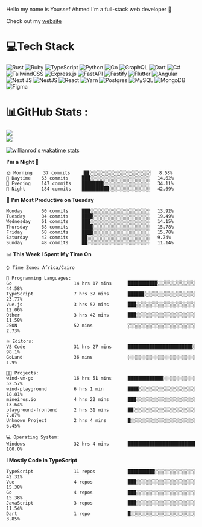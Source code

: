 Hello my name is Youssef Ahmed I'm a full-stack web developer 👋

Check out my [website](https://youssefahmed.vercel.app)
 
# 💻Tech Stack

![Rust](https://img.shields.io/badge/rust-%23000000.svg?style=for-the-badge&logo=rust&logoColor=white) ![Ruby](https://img.shields.io/badge/ruby-%23CC342D.svg?style=for-the-badge&logo=ruby&logoColor=white) ![TypeScript](https://img.shields.io/badge/typescript-%23007ACC.svg?style=for-the-badge&logo=typescript&logoColor=white) ![Python](https://img.shields.io/badge/python-3670A0?style=for-the-badge&logo=python&logoColor=ffdd54) ![Go](https://img.shields.io/badge/go-%2300ADD8.svg?style=for-the-badge&logo=go&logoColor=white) ![GraphQL](https://img.shields.io/badge/-GraphQL-E10098?style=for-the-badge&logo=graphql&logoColor=white) ![Dart](https://img.shields.io/badge/dart-%230175C2.svg?style=for-the-badge&logo=dart&logoColor=white) ![C#](https://img.shields.io/badge/c%23-%23239120.svg?style=for-the-badge&logo=c-sharp&logoColor=white) ![TailwindCSS](https://img.shields.io/badge/tailwindcss-%2338B2AC.svg?style=for-the-badge&logo=tailwind-css&logoColor=white) ![Express.js](https://img.shields.io/badge/express.js-%23404d59.svg?style=for-the-badge&logo=express&logoColor=%2361DAFB) ![FastAPI](https://img.shields.io/badge/FastAPI-005571?style=for-the-badge&logo=fastapi) ![Fastify](https://img.shields.io/badge/fastify-%23000000.svg?style=for-the-badge&logo=fastify&logoColor=white) ![Flutter](https://img.shields.io/badge/Flutter-%2302569B.svg?style=for-the-badge&logo=Flutter&logoColor=white) ![Angular](https://img.shields.io/badge/angular-%23DD0031.svg?style=for-the-badge&logo=angular&logoColor=white) ![Next JS](https://img.shields.io/badge/Next-black?style=for-the-badge&logo=next.js&logoColor=white) ![NestJS](https://img.shields.io/badge/nestjs-%23E0234E.svg?style=for-the-badge&logo=nestjs&logoColor=white) ![React](https://img.shields.io/badge/react-%2320232a.svg?style=for-the-badge&logo=react&logoColor=%2361DAFB) ![Yarn](https://img.shields.io/badge/yarn-%232C8EBB.svg?style=for-the-badge&logo=yarn&logoColor=white) ![Postgres](https://img.shields.io/badge/postgres-%23316192.svg?style=for-the-badge&logo=postgresql&logoColor=white) ![MySQL](https://img.shields.io/badge/mysql-%2300f.svg?style=for-the-badge&logo=mysql&logoColor=white) ![MongoDB](https://img.shields.io/badge/MongoDB-%234ea94b.svg?style=for-the-badge&logo=mongodb&logoColor=white)     ![Figma](https://img.shields.io/badge/figma-%23F24E1E.svg?style=for-the-badge&logo=figma&logoColor=white)

# 📊GitHub Stats :

![](https://github-readme-stats.vercel.app/api?username=joetifa2003&theme=tokyonight&hide_border=false&include_all_commits=false&count_private=false)<br/>
![](https://github-readme-streak-stats.herokuapp.com/?user=joetifa2003&theme=tokyonight&hide_border=false)<br/>

[![willianrod's wakatime stats](https://github-readme-stats.vercel.app/api/wakatime?username=joetifa2003&layout=compact)](https://github.com/anuraghazra/github-readme-stats)
<!--START_SECTION:waka-->
**I'm a Night 🦉** 

```text
🌞 Morning    37 commits     ██░░░░░░░░░░░░░░░░░░░░░░░   8.58% 
🌆 Daytime    63 commits     ███░░░░░░░░░░░░░░░░░░░░░░   14.62% 
🌃 Evening    147 commits    ████████░░░░░░░░░░░░░░░░░   34.11% 
🌙 Night      184 commits    ██████████░░░░░░░░░░░░░░░   42.69%

```
📅 **I'm Most Productive on Tuesday** 

```text
Monday       60 commits     ███░░░░░░░░░░░░░░░░░░░░░░   13.92% 
Tuesday      84 commits     ████░░░░░░░░░░░░░░░░░░░░░   19.49% 
Wednesday    61 commits     ███░░░░░░░░░░░░░░░░░░░░░░   14.15% 
Thursday     68 commits     ████░░░░░░░░░░░░░░░░░░░░░   15.78% 
Friday       68 commits     ████░░░░░░░░░░░░░░░░░░░░░   15.78% 
Saturday     42 commits     ██░░░░░░░░░░░░░░░░░░░░░░░   9.74% 
Sunday       48 commits     ██░░░░░░░░░░░░░░░░░░░░░░░   11.14%

```


📊 **This Week I Spent My Time On** 

```text
⌚︎ Time Zone: Africa/Cairo

💬 Programming Languages: 
Go                       14 hrs 17 mins      ███████████░░░░░░░░░░░░░░   44.58% 
TypeScript               7 hrs 37 mins       ██████░░░░░░░░░░░░░░░░░░░   23.77% 
Vue.js                   3 hrs 52 mins       ███░░░░░░░░░░░░░░░░░░░░░░   12.06% 
Other                    3 hrs 42 mins       ███░░░░░░░░░░░░░░░░░░░░░░   11.58% 
JSON                     52 mins             ░░░░░░░░░░░░░░░░░░░░░░░░░   2.73%

🔥 Editors: 
VS Code                  31 hrs 27 mins      ████████████████████████░   98.1% 
GoLand                   36 mins             ░░░░░░░░░░░░░░░░░░░░░░░░░   1.9%

🐱‍💻 Projects: 
wind-vm-go               16 hrs 51 mins      █████████████░░░░░░░░░░░░   52.57% 
wind-playground          6 hrs 1 min         ████░░░░░░░░░░░░░░░░░░░░░   18.81% 
mineiros.io              4 hrs 22 mins       ███░░░░░░░░░░░░░░░░░░░░░░   13.64% 
playground-frontend      2 hrs 31 mins       ██░░░░░░░░░░░░░░░░░░░░░░░   7.87% 
Unknown Project          2 hrs 4 mins        █░░░░░░░░░░░░░░░░░░░░░░░░   6.45%

💻 Operating System: 
Windows                  32 hrs 4 mins       █████████████████████████   100.0%

```

**I Mostly Code in TypeScript** 

```text
TypeScript               11 repos            ██████████░░░░░░░░░░░░░░░   42.31% 
Vue                      4 repos             ███░░░░░░░░░░░░░░░░░░░░░░   15.38% 
Go                       4 repos             ███░░░░░░░░░░░░░░░░░░░░░░   15.38% 
JavaScript               3 repos             ███░░░░░░░░░░░░░░░░░░░░░░   11.54% 
Dart                     1 repo              █░░░░░░░░░░░░░░░░░░░░░░░░   3.85%

```



<!--END_SECTION:waka-->
